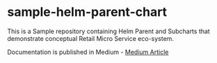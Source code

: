 # sample-helm-parent-chart

This is a Sample repository containing Helm Parent and Subcharts that demonstrate conceptual Retail Micro Service eco-system.

Documentation is published in Medium - [Medium Article](https://medium.com/@prbldeb/dealing-with-helm-charts-of-micro-services-with-interdependent-api-end-points-2fe9b508e484)
